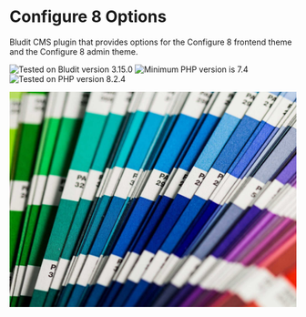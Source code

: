 # Configure 8 Options

Bludit CMS plugin that provides options for the Configure 8 frontend theme and the Configure 8 admin theme.

![Tested on Bludit version 3.15.0](https://img.shields.io/badge/Bludit-3.15.0-42a5f5.svg?style=flat-square "Tested on Bludit version 3.15.0")
![Minimum PHP version is 7.4](https://img.shields.io/badge/PHP_Min-7.4-8892bf.svg?style=flat-square "Minimum PHP version is 7.4")
![Tested on PHP version 8.2.4](https://img.shields.io/badge/PHP_Test-8.2.4-8892bf.svg?style=flat-square "Tested on PHP version 8.2.4")

![Configure 8 theme cover image](https://github.com/Bludiot/configureight-plugin/blob/main/assets/images/cover.jpg?raw=true)
